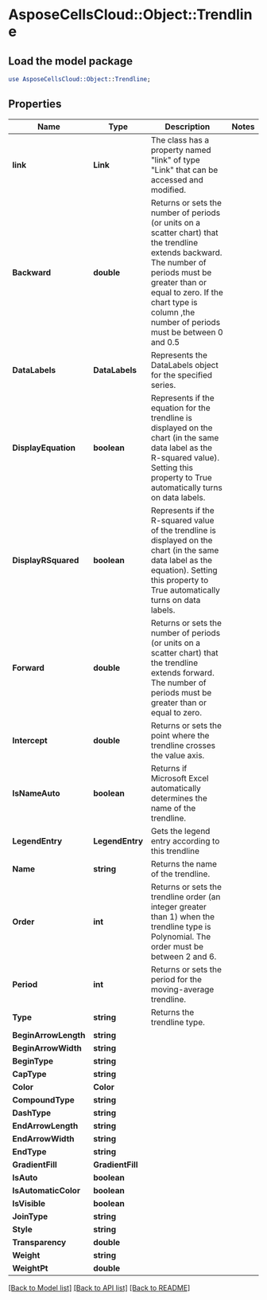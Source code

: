 # AsposeCellsCloud::Object::Trendline 

## Load the model package
```perl
use AsposeCellsCloud::Object::Trendline;
```

## Properties
Name | Type | Description | Notes
------------ | ------------- | ------------- | -------------
**link** | **Link** | The class has a property named "link" of type "Link" that can be accessed and modified. |
**Backward** | **double** | Returns or sets the number of periods (or units on a scatter chart) that the trendline extends backward.                         The number of periods must be greater than or equal to zero.                        If the chart type is column ,the number of periods must be between 0 and 0.5 |
**DataLabels** | **DataLabels** | Represents the DataLabels object for the specified series. |
**DisplayEquation** | **boolean** | Represents if the equation for the trendline is displayed on the chart (in the same data label as the R-squared value). Setting this property to True automatically turns on data labels. |
**DisplayRSquared** | **boolean** | Represents if the R-squared value of the trendline is displayed on the chart (in the same data label as the equation). Setting this property to True automatically turns on data labels. |
**Forward** | **double** | Returns or sets the number of periods (or units on a scatter chart) that the trendline extends forward.                        The number of periods must be greater than or equal to zero. |
**Intercept** | **double** | Returns or sets the point where the trendline crosses the value axis. |
**IsNameAuto** | **boolean** | Returns if Microsoft Excel automatically determines the name of the trendline. |
**LegendEntry** | **LegendEntry** | Gets the legend entry according to this trendline |
**Name** | **string** | Returns the name of the trendline. |
**Order** | **int** | Returns or sets the trendline order (an integer greater than 1) when the trendline type is Polynomial.                         The order must be between 2 and 6. |
**Period** | **int** | Returns or sets the period for the moving-average trendline. |
**Type** | **string** | Returns the trendline type. |
**BeginArrowLength** | **string** |  |
**BeginArrowWidth** | **string** |  |
**BeginType** | **string** |  |
**CapType** | **string** |  |
**Color** | **Color** |  |
**CompoundType** | **string** |  |
**DashType** | **string** |  |
**EndArrowLength** | **string** |  |
**EndArrowWidth** | **string** |  |
**EndType** | **string** |  |
**GradientFill** | **GradientFill** |  |
**IsAuto** | **boolean** |  |
**IsAutomaticColor** | **boolean** |  |
**IsVisible** | **boolean** |  |
**JoinType** | **string** |  |
**Style** | **string** |  |
**Transparency** | **double** |  |
**Weight** | **string** |  |
**WeightPt** | **double** |  |  

[[Back to Model list]](../README.md#documentation-for-models) [[Back to API list]](../README.md#documentation-for-api-endpoints) [[Back to README]](../README.md)

